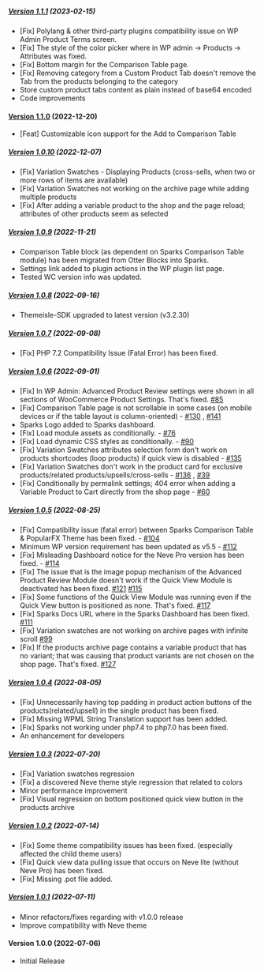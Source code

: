 ##### [Version 1.1.1](https://github.com/Codeinwp/sparks-for-woocommerce/compare/v1.1.0...v1.1.1) (2023-02-15)

- [Fix] Polylang & other third-party plugins compatibility issue on WP Admin Product Terms screen.
- [Fix] The style of the color picker where in WP admin -> Products -> Attributes was fixed.
- [Fix] Bottom margin for the Comparison Table page.
- [Fix] Removing category from a Custom Product Tab doesn't remove the Tab from the products belonging to the category
- Store custom product tabs content as plain instead of base64 encoded
- Code improvements

#### [Version 1.1.0](https://github.com/Codeinwp/sparks-for-woocommerce/compare/v1.0.10...v1.1.0) (2022-12-20)

- [Feat] Customizable icon support for the Add to Comparison Table

##### [Version 1.0.10](https://github.com/Codeinwp/sparks-for-woocommerce/compare/v1.0.9...v1.0.10) (2022-12-07)

- [Fix] Variation Swatches - Displaying Products (cross-sells, when two or more rows of items are available)
- [Fix] Variation Swatches not working on the archive page while adding multiple products
- [Fix] After adding a variable product to the shop and the page reload; attributes of other products seem as selected

##### [Version 1.0.9](https://github.com/Codeinwp/sparks-for-woocommerce/compare/v1.0.8...v1.0.9) (2022-11-21)

- Comparison Table block (as dependent on Sparks Comparison Table module) has been migrated from Otter Blocks into Sparks.
- Settings link added to plugin actions in the WP plugin list page.
- Tested WC version info was updated.

##### [Version 1.0.8](https://github.com/Codeinwp/sparks-for-woocommerce/compare/v1.0.7...v1.0.8) (2022-09-16)

* Themeisle-SDK upgraded to latest version (v3.2.30)

##### [Version 1.0.7](https://github.com/Codeinwp/sparks-for-woocommerce/compare/v1.0.6...v1.0.7) (2022-09-08)

- [Fix] PHP 7.2 Compatibility Issue (Fatal Error) has been fixed.

##### [Version 1.0.6](https://github.com/Codeinwp/sparks-for-woocommerce/compare/v1.0.5...v1.0.6) (2022-09-01)

- [Fix] In WP Admin: Advanced Product Review settings were shown in all sections of WooCommerce Product Settings. That's fixed. [#85](https://github.com/Codeinwp/sparks-for-woocommerce/issues/85) 
- [Fix] Comparison Table page is not scrollable in some cases (on mobile devices or if the table layout is column-oriented) - [#130](https://github.com/Codeinwp/sparks-for-woocommerce/issues/130) , [#141](https://github.com/Codeinwp/sparks-for-woocommerce/issues/141)
- Sparks Logo added to Sparks dashboard.
- [Fix] Load module assets as conditionally. - [#76](https://github.com/Codeinwp/sparks-for-woocommerce/issues/76)
- [Fix] Load dynamic CSS styles as conditionally. - [#90](https://github.com/Codeinwp/sparks-for-woocommerce/issues/90)
- [Fix] Variation Swatches attributes selection form don't work on products shortcodes (loop products) if quick view is disabled - [#135](https://github.com/Codeinwp/sparks-for-woocommerce/issues/135)
- [Fix] Variation Swatches don't work in the product card for exclusive products/related products/upsells/cross-sells - [#136](https://github.com/Codeinwp/sparks-for-woocommerce/issues/136) , [#39](https://github.com/Codeinwp/sparks-for-woocommerce/issues/39)
- [Fix] Conditionally by permalink settings; 404 error when adding a Variable Product to Cart directly from the shop page - [#60](https://github.com/Codeinwp/sparks-for-woocommerce/issues/60)

##### [Version 1.0.5](https://github.com/Codeinwp/sparks-for-woocommerce/compare/v1.0.4...v1.0.5) (2022-08-25)

- [Fix] Compatibility issue (fatal error) between Sparks Comparison Table & PopularFX Theme has been fixed.  - [#104](https://github.com/Codeinwp/sparks-for-woocommerce/issues/104) 
- Minimum WP version requirement has been updated as v5.5 - [#112](https://github.com/Codeinwp/sparks-for-woocommerce/issues/112) 
- [Fix] Misleading Dashboard notice for the Neve Pro version has been fixed. - [#114](https://github.com/Codeinwp/sparks-for-woocommerce/issues/114) 
- [Fix] The issue that is the image popup mechanism of the Advanced Product Review Module doesn't work if the Quick View Module is deactivated has been fixed. [#121](https://github.com/Codeinwp/sparks-for-woocommerce/issues/121) [#115](https://github.com/Codeinwp/sparks-for-woocommerce/issues/115) 
- [Fix] Some functions of the Quick View Module was running even if the Quick View button is positioned as none. That's fixed. [#117](https://github.com/Codeinwp/sparks-for-woocommerce/issues/117)
- [Fix] Sparks Docs URL where in the Sparks Dashboard has been fixed. [#111](https://github.com/Codeinwp/sparks-for-woocommerce/issues/111) 
- [Fix] Variation swatches are not working on archive pages with infinite scroll [#99](https://github.com/Codeinwp/sparks-for-woocommerce/issues/99) 
- [Fix] If the products archive page contains a variable product that has no variant; that was causing that product variants are not chosen on the shop page. That's fixed. [#127](https://github.com/Codeinwp/sparks-for-woocommerce/issues/127)

##### [Version 1.0.4](https://github.com/Codeinwp/sparks-for-woocommerce/compare/v1.0.3...v1.0.4) (2022-08-05)

- [Fix] Unnecessarily having top padding in product action buttons of the products(related/upsell) in the single product has been fixed.
- [Fix] Missing WPML String Translation support has been added.
- [Fix] Sparks not working under php7.4 to php7.0 has been fixed.
- An enhancement for developers

##### [Version 1.0.3](https://github.com/Codeinwp/sparks-for-woocommerce/compare/v1.0.2...v1.0.3) (2022-07-20)

- [Fix] Variation swatches regression
- [Fix] a discovered Neve theme style regression that related to colors
- Minor performance improvement
- [Fix] Visual regression on bottom positioned quick view button in the products archive

##### [Version 1.0.2](https://github.com/Codeinwp/sparks-for-woocommerce/compare/v1.0.1...v1.0.2) (2022-07-14)

- [Fix] Some theme compatibility issues has been fixed. (especially affected the child theme users)
- [Fix] Quick view data pulling issue that occurs on Neve lite (without Neve Pro) has been fixed.
- [Fix] Missing .pot file added.

##### [Version 1.0.1](https://github.com/Codeinwp/sparks-for-woocommerce/compare/v1.0.0...v1.0.1) (2022-07-11)

- Minor refactors/fixes regarding with v1.0.0 release
- Improve compatibility with Neve theme

####   Version 1.0.0 (2022-07-06)

* Initial Release
